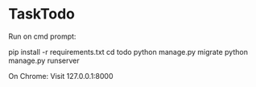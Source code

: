 # TaskTodo
Run on cmd prompt:

pip install -r requirements.txt
cd todo
python manage.py migrate
python manage.py runserver

On Chrome:
Visit 127.0.0.1:8000
